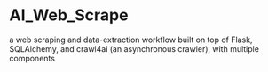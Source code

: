 # AI_Web_Scrape
a web scraping and data-extraction workflow built on top of Flask, SQLAlchemy, and crawl4ai (an asynchronous crawler), with multiple components 
